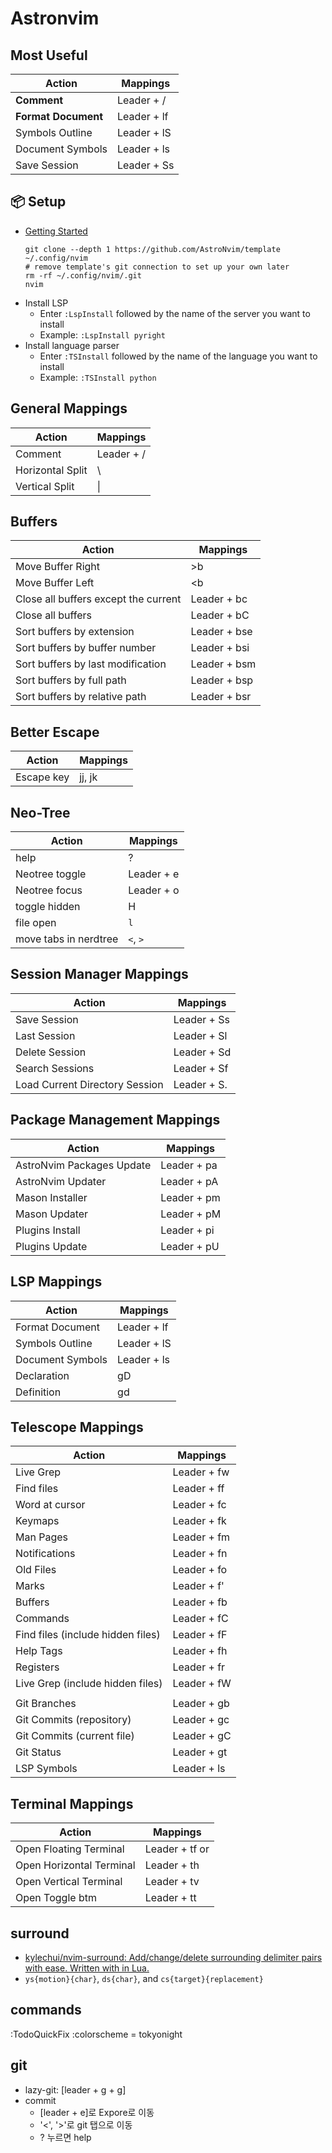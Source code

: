 # Astronvim

## Most Useful

| Action              | Mappings    |
| ------------------- | ----------- |
| **Comment**         | Leader + /  |
| **Format Document** | Leader + lf |
| Symbols Outline     | Leader + lS |
| Document Symbols    | Leader + ls |
| Save Session        | Leader + Ss |

## 📦 Setup

- [Getting Started](https://docs.astronvim.com/)
  ```
  git clone --depth 1 https://github.com/AstroNvim/template ~/.config/nvim
  # remove template's git connection to set up your own later
  rm -rf ~/.config/nvim/.git
  nvim
  ```
- Install LSP
  - Enter `:LspInstall` followed by the name of the server you want to install
  - Example: `:LspInstall pyright`
- Install language parser
  - Enter `:TSInstall` followed by the name of the language you want to install
  - Example: `:TSInstall python`

## General Mappings

| Action           | Mappings   |
| ---------------- | ---------- |
| Comment          | Leader + / |
| Horizontal Split | \          |
| Vertical Split   | \|         |

## Buffers

| Action                               | Mappings     |
| ------------------------------------ | ------------ |
| Move Buffer Right                    | >b           |
| Move Buffer Left                     | <b           |
| Close all buffers except the current | Leader + bc  |
| Close all buffers                    | Leader + bC  |
| Sort buffers by extension            | Leader + bse |
| Sort buffers by buffer number        | Leader + bsi |
| Sort buffers by last modification    | Leader + bsm |
| Sort buffers by full path            | Leader + bsp |
| Sort buffers by relative path        | Leader + bsr |

## Better Escape

| Action     | Mappings |
| ---------- | -------- |
| Escape key | jj, jk   |

## Neo-Tree

| Action                | Mappings   |
| --------------------- | ---------- |
| help                  | ?          |
| Neotree toggle        | Leader + e |
| Neotree focus         | Leader + o |
| toggle hidden         | H          |
| file open             | `l`        |
| move tabs in nerdtree | `<`, `>`   |

## Session Manager Mappings

| Action                         | Mappings    |
| ------------------------------ | ----------- |
| Save Session                   | Leader + Ss |
| Last Session                   | Leader + Sl |
| Delete Session                 | Leader + Sd |
| Search Sessions                | Leader + Sf |
| Load Current Directory Session | Leader + S. |

## Package Management Mappings

| Action                    | Mappings    |
| ------------------------- | ----------- |
| AstroNvim Packages Update | Leader + pa |
| AstroNvim Updater         | Leader + pA |
| Mason Installer           | Leader + pm |
| Mason Updater             | Leader + pM |
| Plugins Install           | Leader + pi |
| Plugins Update            | Leader + pU |

## LSP Mappings

| Action           | Mappings    |
| ---------------- | ----------- |
| Format Document  | Leader + lf |
| Symbols Outline  | Leader + lS |
| Document Symbols | Leader + ls |
| Declaration      | gD          |
| Definition       | gd          |

## Telescope Mappings

| Action                            | Mappings    |
| --------------------------------- | ----------- |
| Live Grep                         | Leader + fw |
| Find files                        | Leader + ff |
| Word at cursor                    | Leader + fc |
| Keymaps                           | Leader + fk |
| Man Pages                         | Leader + fm |
| Notifications                     | Leader + fn |
| Old Files                         | Leader + fo |
| Marks                             | Leader + f' |
| Buffers                           | Leader + fb |
| Commands                          | Leader + fC |
| Find files (include hidden files) | Leader + fF |
| Help Tags                         | Leader + fh |
| Registers                         | Leader + fr |
| Live Grep (include hidden files)  | Leader + fW |
|                                   |             |
| Git Branches                      | Leader + gb |
| Git Commits (repository)          | Leader + gc |
| Git Commits (current file)        | Leader + gC |
| Git Status                        | Leader + gt |
| LSP Symbols                       | Leader + ls |

## Terminal Mappings

| Action                   | Mappings            |
| ------------------------ | ------------------- |
| Open Floating Terminal   | Leader + tf or <F7> |
| Open Horizontal Terminal | Leader + th         |
| Open Vertical Terminal   | Leader + tv         |
| Open Toggle btm          | Leader + tt         |

## surround

- [kylechui/nvim-surround: Add/change/delete surrounding delimiter pairs with ease. Written with in Lua.](https://github.com/kylechui/nvim-surround)
- `ys{motion}{char}`, `ds{char}`, and `cs{target}{replacement}`

## commands

:TodoQuickFix
:colorscheme = tokyonight

## git
- lazy-git: [leader + g + g]
- commit
  - [leader + e]로 Expore로 이동
  - '<', '>'로 git 탭으로 이동
  - ? 누르면 help
